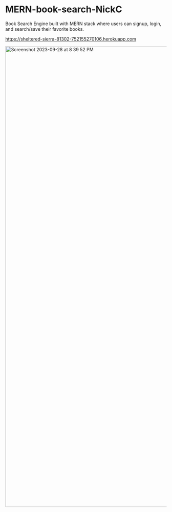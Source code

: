 # MERN-book-search-NickC
Book Search Engine built with MERN stack where users can signup, login, and search/save their favorite books.

https://sheltered-sierra-81302-752155270106.herokuapp.com

<img width="1440" alt="Screenshot 2023-09-28 at 8 39 52 PM" src="https://github.com/NickCamacho15/MERN-book-search-NickC/assets/118080701/4eace50b-682d-4e51-8f38-595d192e5be3">
